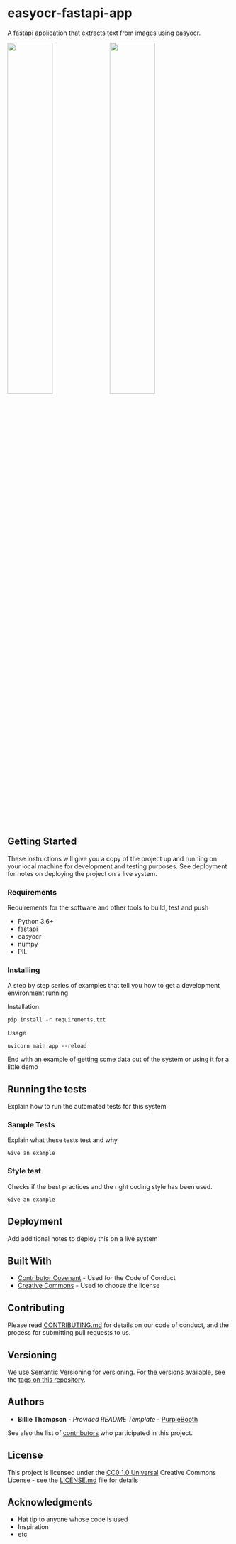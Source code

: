 # easyocr-fastapi-app

A fastapi application that extracts text from images using easyocr.


<img src="https://user-images.githubusercontent.com/20137401/213244618-180d6fc0-3543-4f8c-b93f-e51a7be8f3f8.png" width="45%"></img> <img src="https://user-images.githubusercontent.com/20137401/213244956-e07113cf-8e6a-432a-9b22-ebb4c08f3833.png" width="45%"></img> 


## Getting Started

These instructions will give you a copy of the project up and running on
your local machine for development and testing purposes. See deployment
for notes on deploying the project on a live system.

### Requirements

Requirements for the software and other tools to build, test and push 
- Python 3.6+
- fastapi
- easyocr
- numpy
- PIL


### Installing

A step by step series of examples that tell you how to get a development
environment running

Installation

    pip install -r requirements.txt

Usage

    uvicorn main:app --reload

End with an example of getting some data out of the system or using it
for a little demo

## Running the tests

Explain how to run the automated tests for this system

### Sample Tests

Explain what these tests test and why

    Give an example

### Style test

Checks if the best practices and the right coding style has been used.

    Give an example

## Deployment

Add additional notes to deploy this on a live system

## Built With

  - [Contributor Covenant](https://www.contributor-covenant.org/) - Used
    for the Code of Conduct
  - [Creative Commons](https://creativecommons.org/) - Used to choose
    the license

## Contributing

Please read [CONTRIBUTING.md](CONTRIBUTING.md) for details on our code
of conduct, and the process for submitting pull requests to us.

## Versioning

We use [Semantic Versioning](http://semver.org/) for versioning. For the versions
available, see the [tags on this
repository](https://github.com/PurpleBooth/a-good-readme-template/tags).

## Authors

  - **Billie Thompson** - *Provided README Template* -
    [PurpleBooth](https://github.com/PurpleBooth)

See also the list of
[contributors](https://github.com/PurpleBooth/a-good-readme-template/contributors)
who participated in this project.

## License

This project is licensed under the [CC0 1.0 Universal](LICENSE.md)
Creative Commons License - see the [LICENSE.md](LICENSE.md) file for
details

## Acknowledgments

  - Hat tip to anyone whose code is used
  - Inspiration
  - etc
